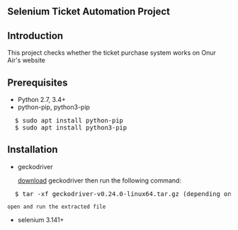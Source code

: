 ## Selenium Ticket Automation Project

## Introduction

This project checks whether the ticket purchase system works on Onur Air's website

## Prerequisites
- Python 2.7, 3.4+
- python-pip, python3-pip
<pre>
  $ sudo apt install python-pip
  $ sudo apt install python3-pip
</pre>

## Installation
- geckodriver

  [download](https://github.com/mozilla/geckodriver/releases) geckodriver then run the following command:
<pre>
  $ tar -xf geckodriver-v0.24.0-linux64.tar.gz (depending on your OS)
</pre>
    open and run the extracted file
  
- selenium 3.141+




